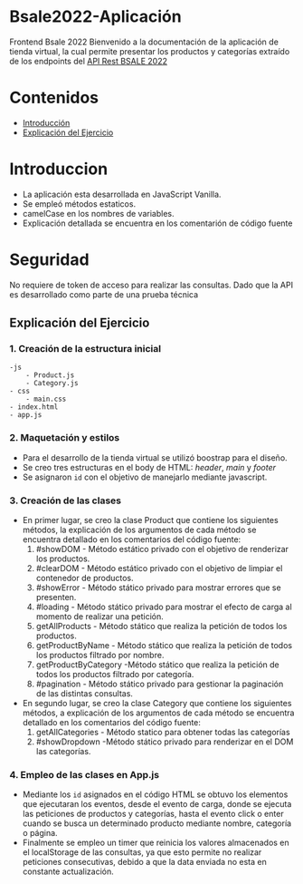 # Bsale2022-Aplicación
Frontend Bsale 2022 
Bienvenido a la documentación de la aplicación de tienda virtual, la cual permite presentar los productos y categorías extraído de los endpoints del [API Rest BSALE 2022](https://github.com/AlexanderHOB/Bsale2022-API)

# Contenidos
* [Introducción](#introduccion)
* [Explicación del Ejercicio](#Explicación-del-Ejercicio)

# Introduccion
- La aplicación esta desarrollada en JavaScript Vanilla.
- Se empleó métodos estaticos.
- camelCase en los nombres de variables.
- Explicación detallada se encuentra en los comentarión de código fuente

# Seguridad
No requiere de token de acceso para realizar las consultas. Dado que la API es desarrollado como parte de una prueba técnica

## Explicación del Ejercicio
### 1. Creación de la estructura inicial
    -js
        - Product.js
        - Category.js
    - css
        - main.css
    - index.html
    - app.js 
    
### 2. Maquetación y estilos
- Para el desarrollo de la tienda virtual se utilizó boostrap para el diseño.
- Se creo tres estructuras en el body de HTML: *header*, *main* y *footer*
- Se asignaron `id` con el objetivo de manejarlo mediante javascript.
### 3. Creación de las clases
- En primer lugar, se creo la clase Product que contiene los siguientes métodos, la explicación de los argumentos de cada método se encuentra detallado en los comentarios del código fuente:
    1. #showDOM - Método estático privado con el objetivo de renderizar los productos.
    2. #clearDOM - Método estático privado con el objetivo de limpiar el contenedor de productos.
    3. #showError - Método stático privado para mostrar errores que se presenten.
    4. #loading - Método stático privado para mostrar el efecto de carga al momento de realizar una petición.
    5. getAllProducts - Método stático que realiza la petición de todos los productos.
    4. getProductByName - Método stático que realiza la petición de todos los productos filtrado por nombre.
    5. getProductByCategory -Método stático que realiza la petición de todos los productos filtrado por categoría.
    6. #pagination - Método stático privado para gestionar la paginación de las distintas consultas.
- En segundo lugar, se creo la clase Category que contiene los siguientes métodos, a explicación de los argumentos de cada método se encuentra detallado en los comentarios del código fuente:
    1. getAllCategories - Método statico para obtener todas las categorías
    2. #showDropdown -Método stático privado para renderizar en el DOM las categorías.
### 4. Empleo de las clases en App.js
- Mediante los `id` asignados en el código HTML se obtuvo los elementos que ejecutaran los eventos, desde el evento de carga, donde se ejecuta las peticiones de productos y categorías, hasta el evento click o enter cuando se busca un determinado producto mediante nombre, categoría o página.
- Finalmente se empleo un timer que reinicia los valores almacenados en el localStorage de las consultas, ya que esto permite no realizar peticiones consecutivas, debido a que la data enviada no esta en constante actualización.